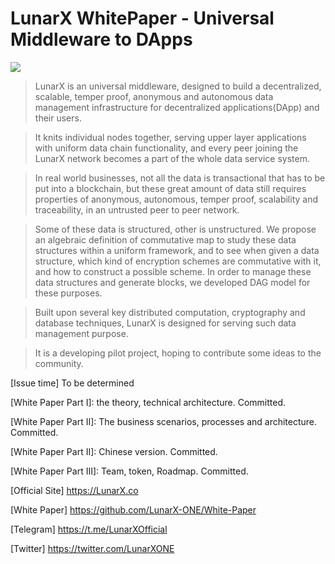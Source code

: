 # LunarX WhitePaper - Universal Middleware to DApps

![](https://img.shields.io/badge/White--Paper-v0.6.0-green.svg)

>LunarX is an universal middleware, designed to build a decentralized, scalable, temper proof, anonymous and autonomous data management infrastructure for decentralized applications(DApp) and their users. 

>It knits individual nodes together, serving upper layer applications with uniform data chain functionality, and every peer joining the LunarX network becomes a part of the whole data service system.

>In real world businesses, not all the data is transactional that has to be put into a blockchain, but these great amount of data still requires properties of anonymous, autonomous, temper proof, scalability and traceability, in an untrusted peer to peer network.

>Some of these data is structured, other is unstructured. We propose an algebraic definition of commutative map to study these data structures within a uniform framework, and to see when given a data structure, 
which kind of encryption schemes are commutative with it, and how to construct a possible scheme.
In order to manage these data structures and generate blocks, we developed DAG model for these purposes.

>Built upon several key distributed computation, cryptography and database techniques, LunarX is designed for serving such data management purpose.

>It is a developing pilot project, hoping to contribute some ideas to the community.

[Issue time] To be determined

[White Paper Part I]: the theory, technical architecture. Committed. 

[White Paper Part II]: The business scenarios, processes and architecture. Committed. 

[White Paper Part II]: Chinese version. Committed. 

[White Paper Part III]: Team, token, Roadmap. Committed. 


[Official Site] https://LunarX.co

[White Paper] https://github.com/LunarX-ONE/White-Paper

[Telegram] https://t.me/LunarXOfficial 

[Twitter] https://twitter.com/LunarXONE
